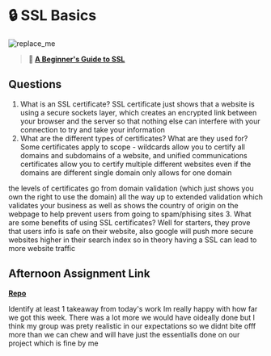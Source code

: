 # 🔒 SSL Basics

![replace_me](https://codeworks.blob.core.windows.net/public/assets/img/illustrations/placeholder.svg)

> **📖 [A Beginner's Guide to SSL](https://codeworksacademy.com/fs-student-guide/resources/wk8-9/07-SSL)**

## Questions

1. What is an SSL certificate?
SSL certificate just shows that a website is using  a secure sockets layer, which creates an encrypted link between your browser and the server so that nothing else can interfere with your connection to try and take your information
2. What are the different types of certificates? What are they used for?
Some certificates apply to scope - wildcards allow you to certify all domains and subdomains of a website, and unified communications certificates allow you to certify multiple different websites even if the domains are different
single domain only allows for one domain

the levels of certificates go from domain validation (which just shows you own the right to use the domain) all the way up to extended validation which validates your business as well as shows the country of origin on the webpage to help prevent users from going to spam/phising sites
3. What are some benefits of using SSL certificates?
Well for starters, they prove that users info is safe on their website, also google will push more secure websites higher in their search index so in theory having a SSL can lead to more website traffic
## Afternoon Assignment Link

**[Repo](https://github.com/devinwithoft/<ASSIGNMENT_REPO>)**

Identify at least 1 takeaway from today's work
Im really happy with how far we got this week. There was a lot more we would have oideally done but I think my group was prety realistic in our expectations so we didnt bite offf more than we can chew and will have just the essentialls done on our project which is fine by me